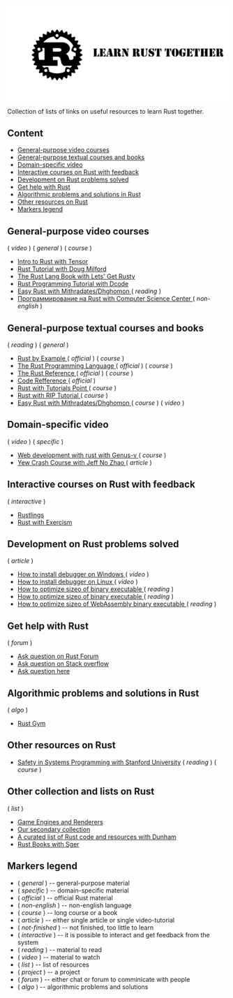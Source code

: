 ![Rust](./doc/image/Logo2.jpg)

Collection of lists of links on useful resources to learn Rust together.

## Content

- [ General-purpose video courses ](#general-purpose-video-courses)
- [ General-purpose textual courses and books ](#general-purpose-textual-courses-and-books)
- [ Domain-specific video ](#domain-specific-video)
- [ Interactive courses on Rust with feedback ](#interactive-courses-on-rust-with-feedback)
- [ Development on Rust problems solved ](#development-on-rust-problems-solved)
- [ Get help with Rust ](#get-help-with-rust)
- [ Algorithmic problems and solutions in Rust ](#algorithmic-problems-and-solutions-in-rust)
- [ Other resources on Rust ](#other-resources-on-rust)
- [ Markers legend ](#markers-legend)

## General-purpose video courses

( _video_ ) ( _general_ ) ( _course_ )

- [ Intro to Rust with Tensor ](https://www.youtube.com/playlist?list=PLJbE2Yu2zumDF6BX6_RdPisRVHgzV02NW)
- [ Rust Tutorial with Doug Milford ](https://www.youtube.com/playlist?list=PLLqEtX6ql2EyPAZ1M2_C0GgVd4A-_L4_5)
- [ The Rust Lang Book with Lets' Get Rusty ](https://www.youtube.com/playlist?list=PLai5B987bZ9CoVR-QEIN9foz4QCJ0H2Y8)
- [ Rust Programming Tutorial with Dcode ](https://www.youtube.com/playlist?list=PLVvjrrRCBy2JSHf9tGxGKJ-bYAN_uDCUL)
- [ Easy Rust with Mithradates/Dhghomon ](https://www.youtube.com/playlist?list=PLfllocyHVgsRwLkTAhG0E-2QxCf-ozBkk)  ( _reading_ )
- [ Программирование на Rust with Computer Science Center ](https://www.youtube.com/playlist?list=PLlb7e2G7aSpTfhiECYNI2EZ1uAluUqE_e) ( _non-english_ )

## General-purpose textual courses and books

( _reading_ ) ( _general_ )

- [ Rust by Example ](https://doc.rust-lang.org/rust-by-example/index.html) ( _official_ ) ( _course_ )
- [ The Rust Programming Language ](https://doc.rust-lang.org/book/ch00-00-introduction.html) ( _official_ ) ( _course_ )
- [ The Rust Reference ](https://doc.rust-lang.org/book/ch00-00-introduction.html) ( _official_ ) ( _course_ )
- [ Code Refference ](https://doc.rust-lang.org/std/index.html) ( _official_ )
- [ Rust with Tutorials Point ](https://www.tutorialspoint.com/rust/index.htm) ( _course_ )
- [ Rust with RIP Tutorial ](https://riptutorial.com/rust) ( _course_ )
- [ Easy Rust with Mithradates/Dhghomon ](https://github.com/Dhghomon/easy_rust) ( _course_ ) ( _video_ )

## Domain-specific video

( _video_ ) ( _specific_ )

- [ Web development with rust with Genus-v ](https://www.youtube.com/playlist?list=PLECOtlti4Psr4hXVX5GuSvLKp0-RZjz93) ( _course_ )
- [ Yew Crash Course with Jeff No Zhao ](https://www.youtube.com/watch?v=lmLiMozWNGA) ( _article_ )

## Interactive courses on Rust with feedback

( _interactive_ )

- [ Rustlings ](https://github.com/rust-lang/rustlings)
- [ Rust with Exercism ](https://exercism.io/my/tracks/rust)

## Development on Rust problems solved

( _article_ )

- [ How to install debugger on Windows ](https://www.youtube.com/watch?v=f6tizikEMTk) ( _video_ )
- [ How to install debugger on Linux ](https://www.youtube.com/watch?v=rarFePIdNoc) ( _video_ )
- [ How to optimize sizeo of binary executable ](https://github.com/johnthagen/min-sized-rust) ( _reading_ )
- [ How to optimize sizeo of binary executable ](https://users.rust-lang.org/t/size-of-the-executable-binary-file-of-an-application/62160/7) ( _reading_ )
- [ How to optimize sizeo of WebAssembly binary executable ](http://cliffle.com/blog/bare-metal-wasm/#help-i-need-trig-importing-functions-from-javascript) ( _reading_ )

## Get help with Rust

( _forum_ )

- [Ask question on Rust Forum](https://users.rust-lang.org)
- [Ask question on Stack overflow](https://stackoverflow.com/)
- [Ask question here](https://github.com/Wandalen/LearnRustTogether/issues)

## Algorithmic problems and solutions in Rust

( _algo_ )
- [ Rust Gym ](https://github.com/warycat/rustgym)

## Other resources on Rust

- [Safety in Systems Programming with Stanford University](https://web.stanford.edu/class/cs110l/) ( _reading_ ) ( _course_ )

## Other collection and lists on Rust

( _list_ )

- [Game Engines and Renderers](./GameEnginesAndRenderers.md)
- [Our secondary collection](./Secondary.md)
- [A curated list of Rust code and resources with Dunham](https://github.com/rust-unofficial/awesome-rust)
- [Rust Books with Sger](https://github.com/sger/RustBooks)

## Markers legend

- ( _general_ ) -- general-purpose material
- ( _specific_ ) -- domain-specific material
- ( _official_ ) -- official Rust material
- ( _non-english_ ) -- non-english language
- ( _course_ ) -- long course or a book
- ( _article_ ) -- either single article or single video-tutorial
- ( _not-finished_ ) -- not finished, too little to learn
- ( _interactive_ ) -- it is possible to interact and get feedback from the system
- ( _reading_ ) -- material to read
- ( _video_ ) -- material to watch
- ( _list_ ) -- list of resources
- ( _project_ ) -- a project
- ( _forum_ ) -- either chat or forum to comminicate with people
- ( _algo_ ) -- algorithmic problems and solutions